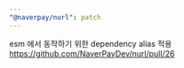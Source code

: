 ```yaml
---
"@naverpay/nurl": patch
---
```


esm 에서 동작하기 위한 dependency alias 적용 https://github.com/NaverPayDev/nurl/pull/26
